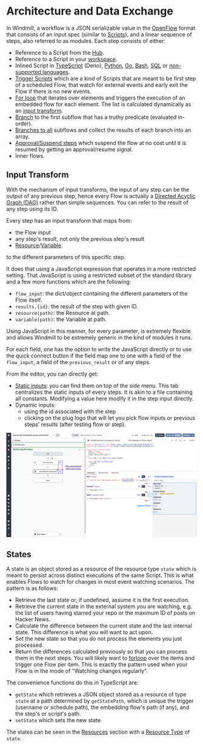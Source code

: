 # Architecture and Data Exchange

In Windmill, a workflow is a JSON serializable value in the [OpenFlow](../openflow/index.md) format that consists of an input spec (similar to [Scripts](../getting_started/0_scripts_quickstart/index.mdx)), and a linear sequence of steps, also referred to as modules. Each step consists of either:

- Reference to a Script from the [Hub](https://hub.windmill.dev/).
- Reference to a Script in your [workspace](../core_concepts/16_roles_and_permissions/index.mdx#workspace).
- Inlined Script in [TypeScript](../getting_started/0_scripts_quickstart/1_typescript_quickstart/index.mdx) (Deno), [Python](../getting_started/0_scripts_quickstart/2_python_quickstart/index.mdx), [Go](../getting_started/0_scripts_quickstart/3_go_quickstart/index.mdx), [Bash](../getting_started/0_scripts_quickstart/3_go_quickstart/index.mdx), [SQL](../getting_started/0_scripts_quickstart/5_sql_quickstart/index.mdx) or [non-supported languages](../advanced/7_docker/index.md).
- [Trigger Scripts](./10_flow_trigger.md) which are a kind of Scripts that are meant to be first step of a scheduled Flow, that watch for external events and early exit the Flow if there is no new events.
- [For loop](./12_flow_loops.md) that iterates over elements and triggers the execution of an embedded flow for each element. The list is calculated dynamically as an [input transform](#input-transform).
- [Branch](./13_flow_branches.md#branch-one) to the first subflow that has a truthy predicate (evaluated in-order).
- [Branches to all](./13_flow_branches.md#branch-all) subflows and collect the results of each branch into an array.
- [Approval/Suspend steps](./11_flow_approval.md) which suspend the flow at no cost until it is resumed by getting an approval/resume signal.
- Inner flows.

## Input Transform

With the mechanism of input transforms, the input of any step can be the output of any previous step, hence every Flow is actually a [Directed Acyclic Graph (DAG)](https://en.wikipedia.org/wiki/Directed_acyclic_graph) rather than simple sequences. You can refer to the result of any step using its ID.

Every step has an input transform that maps from:

- the Flow input
- any step's result, not only the previous step's result
- [Resource](../core_concepts/3_resources_and_types/index.mdx)/[Variable](../core_concepts/2_variables_and_secrets/index.mdx).

to the different parameters of this specific step.

It does that using a JavaScript expression that operates in a more restricted
setting. That JavaScript is using a restricted subset of the standard library
and a few more functions which are the following:

- `flow_input`: the dict/object containing the different parameters of the Flow
  itself.
- `results.{id}`: the result of the step with given ID.
- `resource(path)`: the Resource at path.
- `variable(path)`: the Variable at path.

Using JavaScript in this manner, for every parameter, is extremely flexible and
allows Windmill to be extremely generic in the kind of modules it runs.

For each field, one has the option to write the JavaScript directly or to use
the quick connect button if the field map one to one with a field of the
`flow_input`, a field of the `previous_result` or of any steps.

From the editor, you can directly get:
- [Static inputs](./3_editor_components.mdx#static-inputs): you can find them on top of the side menu. This tab centralizes the static inputs of every steps. It is akin to a file containing all constants. Modifying a value here modify it in the step input directly.
- Dynamic inputs:
  - using the id associated with the step
  - clicking on the plug logo that will let you pick flow inputs or previous steps' results (after testing flow or step).

![Static & Dynamic Inputs](../getting_started/6_flows_quickstart/static_and_dynamic_inputs.png)

## States

A state is an object stored as a resource of the resource type `state` which is meant to persist across distinct
executions of the same Script. This is what enables Flows to watch for changes
in most event watching scenarios. The pattern is as follows:

- Retrieve the last state or, if undefined, assume it is the first
  execution.
- Retrieve the current state in the external system you are watching, e.g. the
  list of users having starred your repo or the maximum ID of posts on Hacker
  News.
- Calculate the difference between the current state and the last internal
  state. This difference is what you will want to act upon.
- Set the new state so that you do not process the
  elements you just processed.
- Return the differences calculated previously so that you can process them in
  the next steps. You will likely want to [forloop](./12_flow_loops.md) over the items and trigger
  one Flow per item. This is exactly the pattern used when your Flow is in the
  mode of "Watching changes regularly".

The convenience functions do this in TypeScript are:

- `getState` which retrieves a JSON object stored as a resource of type `state` at a path determined by `getStatePath`, which is unique the trigger (username or schedule path), the embedding flow's path (if any), and the step's or script's path.
- `setState` which sets the new state.

The states can be seen in the [Resources](../core_concepts/3_resources_and_types/index.mdx) section with a
[Resource Type](../core_concepts/3_resources_and_types/index.mdx#create-a-resource-type) of `state`.
